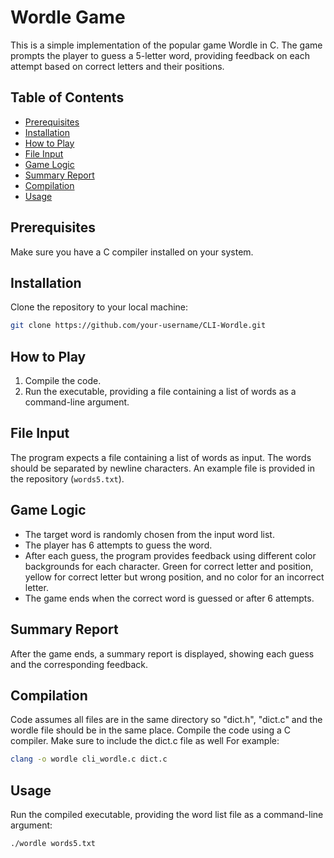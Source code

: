 # Wordle Game

This is a simple implementation of the popular game Wordle in C. The game prompts the player to guess a 5-letter word, providing feedback on each attempt based on correct letters and their positions.

## Table of Contents

- [Prerequisites](#prerequisites)
- [Installation](#installation)
- [How to Play](#how-to-play)
- [File Input](#file-input)
- [Game Logic](#game-logic)
- [Summary Report](#summary-report)
- [Compilation](#compilation)
- [Usage](#usage)

## Prerequisites

Make sure you have a C compiler installed on your system.

## Installation

Clone the repository to your local machine:

```bash
git clone https://github.com/your-username/CLI-Wordle.git
```

## How to Play

1. Compile the code.
2. Run the executable, providing a file containing a list of words as a command-line argument.

## File Input

The program expects a file containing a list of words as input. The words should be separated by newline characters. An example file is provided in the repository (`words5.txt`).

## Game Logic

- The target word is randomly chosen from the input word list.
- The player has 6 attempts to guess the word.
- After each guess, the program provides feedback using different color backgrounds for each character. Green for correct letter and position, yellow for correct letter but wrong position, and no color for an incorrect letter. 
- The game ends when the correct word is guessed or after 6 attempts.

## Summary Report

After the game ends, a summary report is displayed, showing each guess and the corresponding feedback.

## Compilation

Code assumes all files are in the same directory so "dict.h", "dict.c" and the wordle file should be in the same place. Compile the code using a C compiler. Make sure to include the dict.c file as well For example:

```bash
clang -o wordle cli_wordle.c dict.c
```

## Usage

Run the compiled executable, providing the word list file as a command-line argument:

```bash
./wordle words5.txt
```
